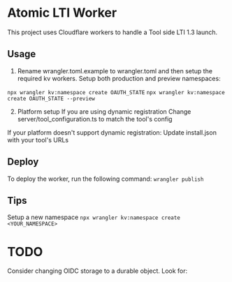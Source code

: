 # Atomic LTI Worker
This project uses Cloudflare workers to handle a Tool side LTI 1.3 launch.

## Usage
1. Rename wrangler.toml.example to wrangler.toml and then setup the required kv workers. Setup both production and preview namespaces:

  `npx wrangler kv:namespace create OAUTH_STATE`
  `npx wrangler kv:namespace create OAUTH_STATE --preview`

2. Platform setup
  If you are using dynamic registration
    Change server/tool_configuration.ts to match the tool's config

  If your platform doesn't support dynamic registration:
    Update install.json with your tool's URLs
    

## Deploy
To deploy the worker, run the following command:
  `wrangler publish`

## Tips

Setup a new namespace
  `npx wrangler kv:namespace create <YOUR_NAMESPACE>`

# TODO
Consider changing OIDC storage to a durable object. Look for:

